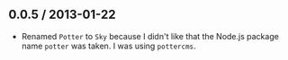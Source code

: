 0.0.5 / 2013-01-22
------------------
* Renamed `Potter` to `Sky` because I didn't like that the Node.js package name `potter` was taken. I was using `pottercms`.
